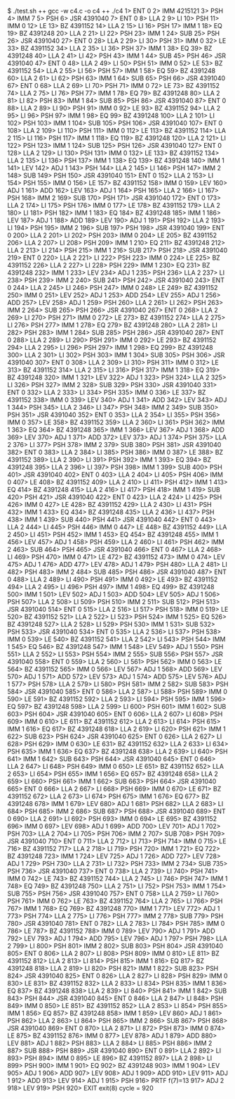 $ ./test.sh
++ gcc -w c4.c -o c4
++ ./c4
1> ENT  0
2> IMM  4215121
3> PSH
4> IMM  7
5> PSH
6> JSR  4391040
7> ENT  0
8> LLA  2
9> LI
10> PSH
11> IMM  0
12> LE
13> BZ   4391152
14> LLA  2
15> LI
16> PSH
17> IMM  1
18> EQ
19> BZ   4391248
20> LLA  2
21> LI
22> PSH
23> IMM  1
24> SUB
25> PSH
26> JSR  4391040
27> ENT  0
28> LLA  2
29> LI
30> PSH
31> IMM  0
32> LE
33> BZ   4391152
34> LLA  2
35> LI
36> PSH
37> IMM  1
38> EQ
39> BZ   4391248
40> LLA  2
41> LI
42> PSH
43> IMM  1
44> SUB
45> PSH
46> JSR  4391040
47> ENT  0
48> LLA  2
49> LI
50> PSH
51> IMM  0
52> LE
53> BZ   4391152
54> LLA  2
55> LI
56> PSH
57> IMM  1
58> EQ
59> BZ   4391248
60> LLA  2
61> LI
62> PSH
63> IMM  1
64> SUB
65> PSH
66> JSR  4391040
67> ENT  0
68> LLA  2
69> LI
70> PSH
71> IMM  0
72> LE
73> BZ   4391152
74> LLA  2
75> LI
76> PSH
77> IMM  1
78> EQ
79> BZ   4391248
80> LLA  2
81> LI
82> PSH
83> IMM  1
84> SUB
85> PSH
86> JSR  4391040
87> ENT  0
88> LLA  2
89> LI
90> PSH
91> IMM  0
92> LE
93> BZ   4391152
94> LLA  2
95> LI
96> PSH
97> IMM  1
98> EQ
99> BZ   4391248
100> LLA  2
101> LI
102> PSH
103> IMM  1
104> SUB
105> PSH
106> JSR  4391040
107> ENT  0
108> LLA  2
109> LI
110> PSH
111> IMM  0
112> LE
113> BZ   4391152
114> LLA  2
115> LI
116> PSH
117> IMM  1
118> EQ
119> BZ   4391248
120> LLA  2
121> LI
122> PSH
123> IMM  1
124> SUB
125> PSH
126> JSR  4391040
127> ENT  0
128> LLA  2
129> LI
130> PSH
131> IMM  0
132> LE
133> BZ   4391152
134> LLA  2
135> LI
136> PSH
137> IMM  1
138> EQ
139> BZ   4391248
140> IMM  1
141> LEV
142> ADJ  1
143> PSH
144> LLA  2
145> LI
146> PSH
147> IMM  2
148> SUB
149> PSH
150> JSR  4391040
151> ENT  0
152> LLA  2
153> LI
154> PSH
155> IMM  0
156> LE
157> BZ   4391152
158> IMM  0
159> LEV
160> ADJ  1
161> ADD
162> LEV
163> ADJ  1
164> PSH
165> LLA  2
166> LI
167> PSH
168> IMM  2
169> SUB
170> PSH
171> JSR  4391040
172> ENT  0
173> LLA  2
174> LI
175> PSH
176> IMM  0
177> LE
178> BZ   4391152
179> LLA  2
180> LI
181> PSH
182> IMM  1
183> EQ
184> BZ   4391248
185> IMM  1
186> LEV
187> ADJ  1
188> ADD
189> LEV
190> ADJ  1
191> PSH
192> LLA  2
193> LI
194> PSH
195> IMM  2
196> SUB
197> PSH
198> JSR  4391040
199> ENT  0
200> LLA  2
201> LI
202> PSH
203> IMM  0
204> LE
205> BZ   4391152
206> LLA  2
207> LI
208> PSH
209> IMM  1
210> EQ
211> BZ   4391248
212> LLA  2
213> LI
214> PSH
215> IMM  1
216> SUB
217> PSH
218> JSR  4391040
219> ENT  0
220> LLA  2
221> LI
222> PSH
223> IMM  0
224> LE
225> BZ   4391152
226> LLA  2
227> LI
228> PSH
229> IMM  1
230> EQ
231> BZ   4391248
232> IMM  1
233> LEV
234> ADJ  1
235> PSH
236> LLA  2
237> LI
238> PSH
239> IMM  2
240> SUB
241> PSH
242> JSR  4391040
243> ENT  0
244> LLA  2
245> LI
246> PSH
247> IMM  0
248> LE
249> BZ   4391152
250> IMM  0
251> LEV
252> ADJ  1
253> ADD
254> LEV
255> ADJ  1
256> ADD
257> LEV
258> ADJ  1
259> PSH
260> LLA  2
261> LI
262> PSH
263> IMM  2
264> SUB
265> PSH
266> JSR  4391040
267> ENT  0
268> LLA  2
269> LI
270> PSH
271> IMM  0
272> LE
273> BZ   4391152
274> LLA  2
275> LI
276> PSH
277> IMM  1
278> EQ
279> BZ   4391248
280> LLA  2
281> LI
282> PSH
283> IMM  1
284> SUB
285> PSH
286> JSR  4391040
287> ENT  0
288> LLA  2
289> LI
290> PSH
291> IMM  0
292> LE
293> BZ   4391152
294> LLA  2
295> LI
296> PSH
297> IMM  1
298> EQ
299> BZ   4391248
300> LLA  2
301> LI
302> PSH
303> IMM  1
304> SUB
305> PSH
306> JSR  4391040
307> ENT  0
308> LLA  2
309> LI
310> PSH
311> IMM  0
312> LE
313> BZ   4391152
314> LLA  2
315> LI
316> PSH
317> IMM  1
318> EQ
319> BZ   4391248
320> IMM  1
321> LEV
322> ADJ  1
323> PSH
324> LLA  2
325> LI
326> PSH
327> IMM  2
328> SUB
329> PSH
330> JSR  4391040
331> ENT  0
332> LLA  2
333> LI
334> PSH
335> IMM  0
336> LE
337> BZ   4391152
338> IMM  0
339> LEV
340> ADJ  1
341> ADD
342> LEV
343> ADJ  1
344> PSH
345> LLA  2
346> LI
347> PSH
348> IMM  2
349> SUB
350> PSH
351> JSR  4391040
352> ENT  0
353> LLA  2
354> LI
355> PSH
356> IMM  0
357> LE
358> BZ   4391152
359> LLA  2
360> LI
361> PSH
362> IMM  1
363> EQ
364> BZ   4391248
365> IMM  1
366> LEV
367> ADJ  1
368> ADD
369> LEV
370> ADJ  1
371> ADD
372> LEV
373> ADJ  1
374> PSH
375> LLA  2
376> LI
377> PSH
378> IMM  2
379> SUB
380> PSH
381> JSR  4391040
382> ENT  0
383> LLA  2
384> LI
385> PSH
386> IMM  0
387> LE
388> BZ   4391152
389> LLA  2
390> LI
391> PSH
392> IMM  1
393> EQ
394> BZ   4391248
395> LLA  2
396> LI
397> PSH
398> IMM  1
399> SUB
400> PSH
401> JSR  4391040
402> ENT  0
403> LLA  2
404> LI
405> PSH
406> IMM  0
407> LE
408> BZ   4391152
409> LLA  2
410> LI
411> PSH
412> IMM  1
413> EQ
414> BZ   4391248
415> LLA  2
416> LI
417> PSH
418> IMM  1
419> SUB
420> PSH
421> JSR  4391040
422> ENT  0
423> LLA  2
424> LI
425> PSH
426> IMM  0
427> LE
428> BZ   4391152
429> LLA  2
430> LI
431> PSH
432> IMM  1
433> EQ
434> BZ   4391248
435> LLA  2
436> LI
437> PSH
438> IMM  1
439> SUB
440> PSH
441> JSR  4391040
442> ENT  0
443> LLA  2
444> LI
445> PSH
446> IMM  0
447> LE
448> BZ   4391152
449> LLA  2
450> LI
451> PSH
452> IMM  1
453> EQ
454> BZ   4391248
455> IMM  1
456> LEV
457> ADJ  1
458> PSH
459> LLA  2
460> LI
461> PSH
462> IMM  2
463> SUB
464> PSH
465> JSR  4391040
466> ENT  0
467> LLA  2
468> LI
469> PSH
470> IMM  0
471> LE
472> BZ   4391152
473> IMM  0
474> LEV
475> ADJ  1
476> ADD
477> LEV
478> ADJ  1
479> PSH
480> LLA  2
481> LI
482> PSH
483> IMM  2
484> SUB
485> PSH
486> JSR  4391040
487> ENT  0
488> LLA  2
489> LI
490> PSH
491> IMM  0
492> LE
493> BZ   4391152
494> LLA  2
495> LI
496> PSH
497> IMM  1
498> EQ
499> BZ   4391248
500> IMM  1
501> LEV
502> ADJ  1
503> ADD
504> LEV
505> ADJ  1
506> PSH
507> LLA  2
508> LI
509> PSH
510> IMM  2
511> SUB
512> PSH
513> JSR  4391040
514> ENT  0
515> LLA  2
516> LI
517> PSH
518> IMM  0
519> LE
520> BZ   4391152
521> LLA  2
522> LI
523> PSH
524> IMM  1
525> EQ
526> BZ   4391248
527> LLA  2
528> LI
529> PSH
530> IMM  1
531> SUB
532> PSH
533> JSR  4391040
534> ENT  0
535> LLA  2
536> LI
537> PSH
538> IMM  0
539> LE
540> BZ   4391152
541> LLA  2
542> LI
543> PSH
544> IMM  1
545> EQ
546> BZ   4391248
547> IMM  1
548> LEV
549> ADJ  1
550> PSH
551> LLA  2
552> LI
553> PSH
554> IMM  2
555> SUB
556> PSH
557> JSR  4391040
558> ENT  0
559> LLA  2
560> LI
561> PSH
562> IMM  0
563> LE
564> BZ   4391152
565> IMM  0
566> LEV
567> ADJ  1
568> ADD
569> LEV
570> ADJ  1
571> ADD
572> LEV
573> ADJ  1
574> ADD
575> LEV
576> ADJ  1
577> PSH
578> LLA  2
579> LI
580> PSH
581> IMM  2
582> SUB
583> PSH
584> JSR  4391040
585> ENT  0
586> LLA  2
587> LI
588> PSH
589> IMM  0
590> LE
591> BZ   4391152
592> LLA  2
593> LI
594> PSH
595> IMM  1
596> EQ
597> BZ   4391248
598> LLA  2
599> LI
600> PSH
601> IMM  1
602> SUB
603> PSH
604> JSR  4391040
605> ENT  0
606> LLA  2
607> LI
608> PSH
609> IMM  0
610> LE
611> BZ   4391152
612> LLA  2
613> LI
614> PSH
615> IMM  1
616> EQ
617> BZ   4391248
618> LLA  2
619> LI
620> PSH
621> IMM  1
622> SUB
623> PSH
624> JSR  4391040
625> ENT  0
626> LLA  2
627> LI
628> PSH
629> IMM  0
630> LE
631> BZ   4391152
632> LLA  2
633> LI
634> PSH
635> IMM  1
636> EQ
637> BZ   4391248
638> LLA  2
639> LI
640> PSH
641> IMM  1
642> SUB
643> PSH
644> JSR  4391040
645> ENT  0
646> LLA  2
647> LI
648> PSH
649> IMM  0
650> LE
651> BZ   4391152
652> LLA  2
653> LI
654> PSH
655> IMM  1
656> EQ
657> BZ   4391248
658> LLA  2
659> LI
660> PSH
661> IMM  1
662> SUB
663> PSH
664> JSR  4391040
665> ENT  0
666> LLA  2
667> LI
668> PSH
669> IMM  0
670> LE
671> BZ   4391152
672> LLA  2
673> LI
674> PSH
675> IMM  1
676> EQ
677> BZ   4391248
678> IMM  1
679> LEV
680> ADJ  1
681> PSH
682> LLA  2
683> LI
684> PSH
685> IMM  2
686> SUB
687> PSH
688> JSR  4391040
689> ENT  0
690> LLA  2
691> LI
692> PSH
693> IMM  0
694> LE
695> BZ   4391152
696> IMM  0
697> LEV
698> ADJ  1
699> ADD
700> LEV
701> ADJ  1
702> PSH
703> LLA  2
704> LI
705> PSH
706> IMM  2
707> SUB
708> PSH
709> JSR  4391040
710> ENT  0
711> LLA  2
712> LI
713> PSH
714> IMM  0
715> LE
716> BZ   4391152
717> LLA  2
718> LI
719> PSH
720> IMM  1
721> EQ
722> BZ   4391248
723> IMM  1
724> LEV
725> ADJ  1
726> ADD
727> LEV
728> ADJ  1
729> PSH
730> LLA  2
731> LI
732> PSH
733> IMM  2
734> SUB
735> PSH
736> JSR  4391040
737> ENT  0
738> LLA  2
739> LI
740> PSH
741> IMM  0
742> LE
743> BZ   4391152
744> LLA  2
745> LI
746> PSH
747> IMM  1
748> EQ
749> BZ   4391248
750> LLA  2
751> LI
752> PSH
753> IMM  1
754> SUB
755> PSH
756> JSR  4391040
757> ENT  0
758> LLA  2
759> LI
760> PSH
761> IMM  0
762> LE
763> BZ   4391152
764> LLA  2
765> LI
766> PSH
767> IMM  1
768> EQ
769> BZ   4391248
770> IMM  1
771> LEV
772> ADJ  1
773> PSH
774> LLA  2
775> LI
776> PSH
777> IMM  2
778> SUB
779> PSH
780> JSR  4391040
781> ENT  0
782> LLA  2
783> LI
784> PSH
785> IMM  0
786> LE
787> BZ   4391152
788> IMM  0
789> LEV
790> ADJ  1
791> ADD
792> LEV
793> ADJ  1
794> ADD
795> LEV
796> ADJ  1
797> PSH
798> LLA  2
799> LI
800> PSH
801> IMM  2
802> SUB
803> PSH
804> JSR  4391040
805> ENT  0
806> LLA  2
807> LI
808> PSH
809> IMM  0
810> LE
811> BZ   4391152
812> LLA  2
813> LI
814> PSH
815> IMM  1
816> EQ
817> BZ   4391248
818> LLA  2
819> LI
820> PSH
821> IMM  1
822> SUB
823> PSH
824> JSR  4391040
825> ENT  0
826> LLA  2
827> LI
828> PSH
829> IMM  0
830> LE
831> BZ   4391152
832> LLA  2
833> LI
834> PSH
835> IMM  1
836> EQ
837> BZ   4391248
838> LLA  2
839> LI
840> PSH
841> IMM  1
842> SUB
843> PSH
844> JSR  4391040
845> ENT  0
846> LLA  2
847> LI
848> PSH
849> IMM  0
850> LE
851> BZ   4391152
852> LLA  2
853> LI
854> PSH
855> IMM  1
856> EQ
857> BZ   4391248
858> IMM  1
859> LEV
860> ADJ  1
861> PSH
862> LLA  2
863> LI
864> PSH
865> IMM  2
866> SUB
867> PSH
868> JSR  4391040
869> ENT  0
870> LLA  2
871> LI
872> PSH
873> IMM  0
874> LE
875> BZ   4391152
876> IMM  0
877> LEV
878> ADJ  1
879> ADD
880> LEV
881> ADJ  1
882> PSH
883> LLA  2
884> LI
885> PSH
886> IMM  2
887> SUB
888> PSH
889> JSR  4391040
890> ENT  0
891> LLA  2
892> LI
893> PSH
894> IMM  0
895> LE
896> BZ   4391152
897> LLA  2
898> LI
899> PSH
900> IMM  1
901> EQ
902> BZ   4391248
903> IMM  1
904> LEV
905> ADJ  1
906> ADD
907> LEV
908> ADJ  1
909> ADD
910> LEV
911> ADJ  1
912> ADD
913> LEV
914> ADJ  1
915> PSH
916> PRTF
f(7)=13
917> ADJ  2
918> LEV
919> PSH
920> EXIT
exit(8) cycle = 920
